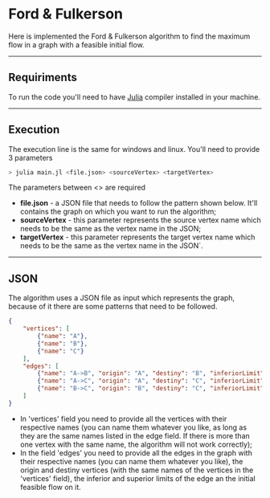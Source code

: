# Ford & Fulkerson
Here is implemented the Ford & Fulkerson algorithm to find the maximum flow in a graph with a feasible initial flow.

---
## Requiriments 
To run the code you'll need to have [Julia](https://julialang.org/downloads/) compiler installed in your machine.

---
## Execution
The execution line is the same for windows and linux. You'll need to provide 3 parameters

```bash
> julia main.jl <file.json> <sourceVertex> <targetVertex>
```

The parameters between <> are required
- **file.json** - a JSON file that needs to follow the pattern shown below. It'll contains the graph on which you want to run the algorithm;
- **sourceVertex** - this parameter represents the source vertex name which needs to be the same as the vertex name in the JSON;
- **targetVertex** - this parameter represents the target vertex name which needs to be the same as the vertex name in the JSON`.
---
## JSON
The algorithm uses a JSON file as input which represents the graph, because of it there are some patterns that need to be followed.

```JSON
{
    "vertices": [
        {"name": "A"},
        {"name": "B"},
        {"name": "C"}
    ],
    "edges": [
        {"name": "A->B", "origin": "A", "destiny": "B", "inferiorLimit": 0, "superiorLimit": 4, "viableFlow": 0},
        {"name": "A->C", "origin": "A", "destiny": "C", "inferiorLimit": 0, "superiorLimit": 4, "viableFlow": 0},
        {"name": "B->C", "origin": "B", "destiny": "C", "inferiorLimit": 0, "superiorLimit": 4, "viableFlow": 0}
    ]
}
```

- In 'vertices' field you need to provide all the vertices with their respective names (you can name them whatever you like, as long as they are the same names listed in the edge field. If there is more than one vertex with the same name, the algorithm will not work correctly);
- In the field 'edges' you need to provide all the edges in the graph with their respective names (you can name them whatever you like), the origin and destiny vertices (with the same names of the vertices in the 'vertices' field), the inferior and superior limits of the edge an the initial feasible flow on it.
